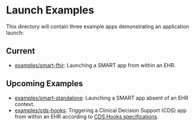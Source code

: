 # Launch Examples

This directory will contain three example apps demonstrating an application launch:

## Current

- [examples/smart-fhir](./examples/smart-fhir): Launching a SMART app from within an EHR.

## Upcoming Examples

- [examples/smart-standalone](./examples/smart-standalone): Launching a SMART app absent of an EHR context.
- [examples/cds-hooks](./examples/cds-hooks): Triggering a Clinical Decision Support (CDS) app from within an EHR according to [CDS Hooks specifications](https://cds-hooks.org/specification/1.0/).
